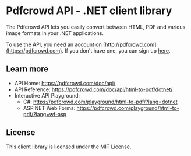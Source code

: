 # Pdfcrowd API - .NET client library

The Pdfcrowd API lets you easily convert between HTML, PDF and various image
formats in your .NET applications.

To use the API, you need an account on
[http://pdfcrowd.com](https://pdfcrowd.com). If you don't have one, you
can sign up [here](https://pdfcrowd.com/pricing/api/).

## Learn more

* API Home:  <https://pdfcrowd.com/doc/api/>
* API Reference:  <https://pdfcrowd.com/doc/api/html-to-pdf/dotnet/>
* Interactive API Playground:
  * C#: <https://pdfcrowd.com/playground/html-to-pdf/?lang=dotnet>
  * ASP.NET Web Forms: <https://pdfcrowd.com/playground/html-to-pdf/?lang=wf-asp>

## License

This client library is licensed under the MIT License.
